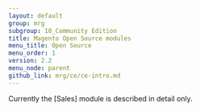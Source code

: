 ```yaml
---
layout: default
group: mrg
subgroup: 10_Community Edition
title: Magento Open Source modules
menu_title: Open Source
menu_order: 1
version: 2.2
menu_node: parent
github_link: mrg/ce/ce-intro.md
---
```


Currently the [Sales] module is described in detail only.

